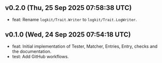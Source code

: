 ## v0.2.0 (Thu, 25 Sep 2025 07:58:38 UTC)
- feat: Rename `logkit/Trait.Writer` to `logkit/Trait.LogWriter`.

## v0.1.0 (Wed, 24 Sep 2025 07:54:18 UTC)
- feat: Initial implementation of Tester, Matcher, Entries, Entry, checks and the documentation.
- test: Add GitHub workflows.

